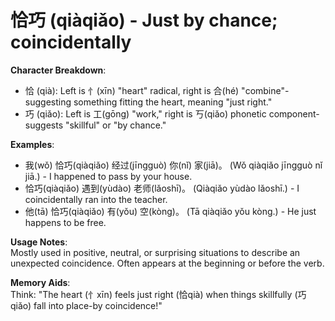 # **恰巧 (qiàqiǎo) - Just by chance; coincidentally**

**Character Breakdown**:  
- 恰 (qià): Left is 忄(xīn) "heart" radical, right is 合(hé) "combine"-suggesting something fitting the heart, meaning "just right."  
- 巧 (qiǎo): Left is 工(gōng) "work," right is 丂(qiǎo) phonetic component-suggests "skillful" or "by chance."

**Examples**:  
- 我(wǒ) 恰巧(qiàqiǎo) 经过(jīngguò) 你(nǐ) 家(jiā)。 (Wǒ qiàqiǎo jīngguò nǐ jiā.) - I happened to pass by your house.  
- 恰巧(qiàqiǎo) 遇到(yùdào) 老师(lǎoshī)。 (Qiàqiǎo yùdào lǎoshī.) - I coincidentally ran into the teacher.  
- 他(tā) 恰巧(qiàqiǎo) 有(yǒu) 空(kòng)。 (Tā qiàqiǎo yǒu kòng.) - He just happens to be free.

**Usage Notes**:  
Mostly used in positive, neutral, or surprising situations to describe an unexpected coincidence. Often appears at the beginning or before the verb.

**Memory Aids**:  
Think: "The heart (忄xīn) feels just right (恰qià) when things skillfully (巧qiǎo) fall into place-by coincidence!"